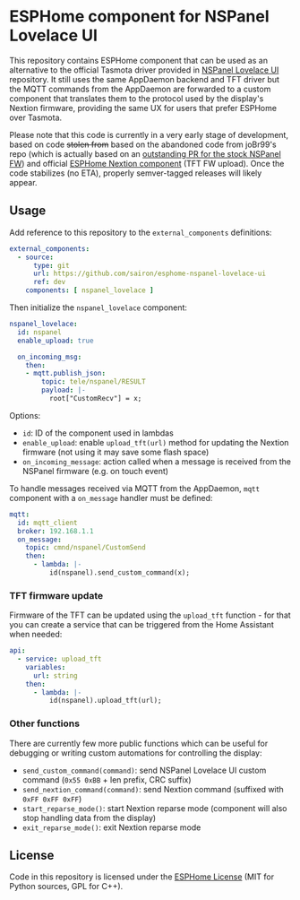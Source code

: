 # ESPHome component for NSPanel Lovelace UI

This repository contains ESPHome component that can be used as an alternative to the official
Tasmota driver provided in [NSPanel Lovelace UI](https://github.com/joBr99/nspanel-lovelace-ui)
repository. It still uses the same AppDaemon backend and TFT driver but the MQTT commands
from the AppDaemon are forwarded to a custom component that translates them to the protocol
used by the display's Nextion firmware, providing the same UX for users that prefer ESPHome
over Tasmota.

Please note that this code is currently in a very early stage of development, based on code
~~stolen from~~ based on the abandoned code from joBr99's repo (which is actually based on an
[outstanding PR for the stock NSPanel FW](https://github.com/esphome/esphome/pull/2702)) and
official [ESPHome Nextion component](https://github.com/esphome/esphome/tree/dev/esphome/components/nextion)
(TFT FW upload). Once the code stabilizes (no ETA), properly semver-tagged releases will likely
appear. 

## Usage

Add reference to this repository to the `external_components` definitions: 

```yaml
external_components:
  - source:
      type: git
      url: https://github.com/sairon/esphome-nspanel-lovelace-ui
      ref: dev
    components: [ nspanel_lovelace ]
```

Then initialize the `nspanel_lovelace` component:
```yaml
nspanel_lovelace:
  id: nspanel
  enable_upload: true

  on_incoming_msg:
    then:
    - mqtt.publish_json:
        topic: tele/nspanel/RESULT
        payload: |-
          root["CustomRecv"] = x;
```

Options:
 - `id`: ID of the component used in lambdas
 - `enable_upload`: enable `upload_tft(url)` method for updating the Nextion firmware 
   (not using it may save some flash space)
 - `on_incoming_message`: action called when a message is received from the NSPanel firmware (e.g. on touch event)

To handle messages received via MQTT from the AppDaemon, `mqtt` component with a `on_message` handler must be defined:
```yaml
mqtt:
  id: mqtt_client
  broker: 192.168.1.1
  on_message:
    topic: cmnd/nspanel/CustomSend
    then:
      - lambda: |-
          id(nspanel).send_custom_command(x);
```

### TFT firmware update

Firmware of the TFT can be updated using the `upload_tft` function - for that you can create a service that can
be triggered from the Home Assistant when needed:

```yaml
api:
  - service: upload_tft
    variables:
      url: string
    then:
      - lambda: |-
          id(nspanel).upload_tft(url);
```

### Other functions

There are currently few more public functions which can be useful for debugging or writing custom automations
for controlling the display:

 - `send_custom_command(command)`: send NSPanel Lovelace UI custom command (`0x55 0xBB` + len prefix, CRC suffix)
 - `send_nextion_command(command)`: send Nextion command (suffixed with `0xFF 0xFF 0xFF`)
 - `start_reparse_mode()`: start Nextion reparse mode (component will also stop handling data from the display)
 - `exit_reparse_mode()`: exit Nextion reparse mode

## License

Code in this repository is licensed under the [ESPHome License](LICENSE) (MIT for Python sources, GPL for C++).
